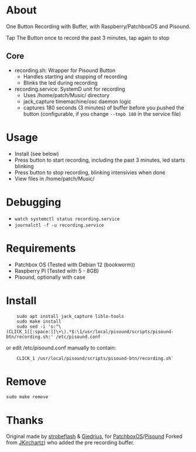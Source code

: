# About

One Button Recording with Buffer, with Raspberry/PatchboxOS and Pisound.

Tap The Button once to record the past 3 minutes, tap again to stop

## Core
- recording.sh: Wrapper for Pisound Button
	- Handles starting and stopping of recording
	- Blinks the led during recording
- recording.service: SystemD unit for recording
	- Uses /home/patch/Music/ directory
	- jack_capture timemachine/osc daemon logic
	- captures 180 seconds (3 minutes) of buffer before you pushed the button (configurable, if you change `--tmpb 180` in the service file)

# Usage
- Install (see below)
- Press button to start recording, including the past 3 minutes, led starts blinking
- Press button to stop recording, blinking intensivies when done
- View files in  /home/patch/Music/
  
# Debugging
- `watch systemctl status recording.service`
- `journalctl -f -u recording.service`

# Requirements
- Patchbox OS (Tested with Debian 12 (bookworm))
- Raspberry Pi (Tested with 5 - 8GB)
- Pisound, optionally with case

# Install

```
    sudo apt install jack_capture liblo-tools
    sudo make install
    sudo sed -i 's:^\(CLICK_1[[:space:]]\+\).*$:\1/usr/local/pisound/scripts/pisound-btn/recording.sh:' /etc/pisound.conf
```

or edit /etc/pisound.conf manually to contain:
	
```
    CLICK_1 /usr/local/pisound/scripts/pisound-btn/recording.sh`
```

# Remove

`sudo make remove`

# Thanks

Original made by [strobeflash](https://github.com/strobeflash/pisound_recorder) & [Giedrius][11], for [PatchboxOS](https://blokas.io/patchbox-os/)/[Pisound](https://blokas.io/pisound/)
Forked from [JKirchartz]([https://github.com/JKirchartz/pisound_recorder)) who added the pre recording buffer.

[10]: https://wiki.mod.audio/wiki/File_handling#:~:text=The%20Audio%20Recordings%20folder%20will%20be%20the%20place%20where%20any%20recording%20done%20inside%20your%20MOD%20device%20is%20stored.
[11]: https://community.blokas.io/t/record-audio-with-the-button/2761/13
